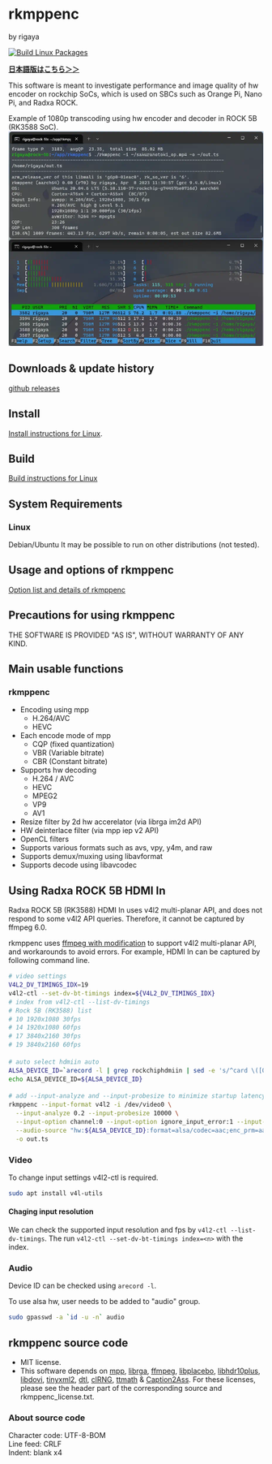 # rkmppenc  
by rigaya

[![Build Linux Packages](https://github.com/rigaya/rkmppenc/actions/workflows/build_packages.yml/badge.svg)](https://github.com/rigaya/rkmppenc/actions/workflows/build_packages.yml)  

**[日本語版はこちら＞＞](./Readme.ja.md)**  

This software is meant to investigate performance and image quality of hw encoder on rockchip SoCs, which is used on SBCs such as Orange Pi, Nano Pi, and Radxa ROCK.

Example of 1080p transcoding using hw encoder and decoder in ROCK 5B (RK3588 SoC).
![rkmppenc_encode_sample](./resource/rkmppenc_0_00_1080p_encode.webp)

## Downloads & update history
[github releases](https://github.com/rigaya/rkmppenc/releases)  

## Install
[Install instructions for Linux](./Install.en.md).

## Build
[Build instructions for Linux](./Build.en.md)

## System Requirements

### Linux
Debian/Ubuntu
  It may be possible to run on other distributions (not tested).

## Usage and options of rkmppenc
[Option list and details of rkmppenc](./rkmppenc_Options.en.md)

## Precautions for using rkmppenc
THE SOFTWARE IS PROVIDED "AS IS", WITHOUT WARRANTY OF ANY KIND.


## Main usable functions

### rkmppenc
- Encoding using mpp
   - H.264/AVC
   - HEVC
- Each encode mode of mpp
   - CQP       (fixed quantization)
   - VBR       (Variable bitrate)
   - CBR       (Constant bitrate)
- Supports hw decoding
  - H.264 / AVC
  - HEVC
  - MPEG2
  - VP9
  - AV1
- Resize filter by 2d hw accerelator (via librga im2d API)
- HW deinterlace filter (via mpp iep v2 API)
- OpenCL filters
- Supports various formats such as avs, vpy, y4m, and raw
- Supports demux/muxing using libavformat
- Supports decode using libavcodec

## Using Radxa ROCK 5B HDMI In

Radxa ROCK 5B (RK3588) HDMI In uses v4l2 multi-planar API, and does not respond to some v4l2 API queries. Therefore, it cannot be captured by ffmpeg 6.0.

rkmppenc uses [ffmpeg with modification](https://github.com/rigaya/FFmpeg) to support v4l2 multi-planar API, and workarounds to avoid errors. For example, HDMI In can be captured by following command line.

```bash
# video settings
V4L2_DV_TIMINGS_IDX=19
v4l2-ctl --set-dv-bt-timings index=${V4L2_DV_TIMINGS_IDX}
# index from v4l2-ctl --list-dv-timings
# Rock 5B (RK3588) list
# 10 1920x1080 30fps
# 14 1920x1080 60fps
# 17 3840x2160 30fps
# 19 3840x2160 60fps

# auto select hdmiin auto
ALSA_DEVICE_ID=`arecord -l | grep rockchiphdmiin | sed -e 's/^card \([0-9]\+\).*/\1/g'`
echo ALSA_DEVICE_ID=${ALSA_DEVICE_ID}

# add --input-analyze and --input-probesize to minimize startup latency
rkmppenc --input-format v4l2 -i /dev/video0 \
  --input-analyze 0.2 --input-probesize 10000 \
  --input-option channel:0 --input-option ignore_input_error:1 --input-option ts:abs \
  --audio-source "hw:${ALSA_DEVICE_ID}:format=alsa/codec=aac;enc_prm=aac_coder=twoloop;bitrate=192" \
  -o out.ts
```

### Video

To change input settings v4l2-ctl is required.

```bash
sudo apt install v4l-utils
```

#### Chaging input resolution

We can check the supported input resolution and fps by ```v4l2-ctl --list-dv-timings```. The run ```v4l2-ctl --set-dv-bt-timings index=<n>``` with the index.


### Audio

Device ID can be checked using ```arecord -l```.
 
To use alsa hw, user needs to be added to "audio" group.

```bash
sudo gpasswd -a `id -u -n` audio
```

## rkmppenc source code
- MIT license.
- This software depends on
  [mpp](https://github.com/rockchip-linux/mpp),
  [librga](https://github.com/airockchip/librga),
  [ffmpeg](https://ffmpeg.org/),
  [libplacebo](https://code.videolan.org/videolan/libplacebo),
  [libhdr10plus](https://github.com/quietvoid/hdr10plus_tool),
  [libdovi](https://github.com/quietvoid/dovi_tool),
  [tinyxml2](http://www.grinninglizard.com/tinyxml2/),
  [dtl](https://github.com/cubicdaiya/dtl),
  [clRNG](https://github.com/clMathLibraries/clRNG),
  [ttmath](http://www.ttmath.org/) &
  [Caption2Ass](https://github.com/maki-rxrz/Caption2Ass_PCR).
  For these licenses, please see the header part of the corresponding source and rkmppenc_license.txt.

### About source code
Character code: UTF-8-BOM  
Line feed: CRLF  
Indent: blank x4  
